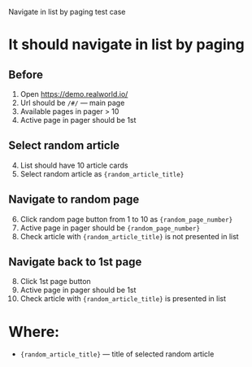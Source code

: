 Navigate in list by paging test case

# It should navigate in list by paging

## Before

1. Open https://demo.realworld.io/
2. Url should be `/#/` — main page
3. Available pages in pager > 10
4. Active page in pager should be 1st

## Select random article

4. List should have 10 article cards
5. Select random article as `{random_article_title}`

## Navigate to random page

6. Click random page button from 1 to 10 as `{random_page_number}`
7. Active page in pager should be `{random_page_number}`
8. Check article with `{random_article_title}` is not presented in list

## Navigate back to 1st page

8. Click 1st page button
9. Active page in pager should be 1st
10. Check article with `{random_article_title}` is presented in list

# Where:

* `{random_article_title}` — title of selected random article